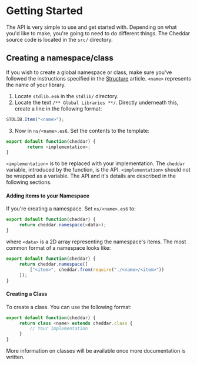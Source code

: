# Getting Started

The API is very simple to use and get started with. Depending on what you'd like to make, you're going to need to do different things. The Cheddar source code is located in the `src/` directory.

## Creating a namespace/class

If you wish to create a global namespace or class, make sure you've followed the instructions specified in the [Structure](./Structure.md) article. `<name>` represents the name of your library.

 1. Locate `stdlib.es6` in the `stdlib/` directory.
 2. Locate the text `/** Global Libraries **/`. Directly underneath this, create a line in the following format:
```js
STDLIB.Item("<name>");
```
 3. Now in `ns/<name>.es6`. Set the contents to the template:
```js
export default function(cheddar) {
        return <implementation>;
}
```
`<implementation>` is to be replaced with your implementation. The `cheddar` variable, introduced by the function, is the API. `<implementation>` should not be wrapped as a variable. The API and it's details are described in the following sections. 

#### Adding items to your Namespace
If you're creating a namespace. Set `ns/<name>.es6` to:
```js
export default function(cheddar) {
     return cheddar.namespace(<data>);
}
```
where `<data>` is a 2D array representing the namespace's items. The most common format of a namespace looks like:

```js
export default function(cheddar) {
     return cheddar.namespace([
         ["<item>", cheddar.from(require("./<name>/<item>"))
     ]);
}
```

#### Creating a Class
To create a class. You can use the following format:

```js
export default function(cheddar) {
     return class <name> extends cheddar.class {
         // Your implementation
     }
}
```

More information on classes will be available once more documentation is written.